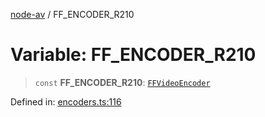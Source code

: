 [node-av](../globals.md) / FF\_ENCODER\_R210

# Variable: FF\_ENCODER\_R210

> `const` **FF\_ENCODER\_R210**: [`FFVideoEncoder`](../type-aliases/FFVideoEncoder.md)

Defined in: [encoders.ts:116](https://github.com/seydx/av/blob/f8631fc881b394300b1479f511d55cf1c370a87f/src/constants/encoders.ts#L116)
